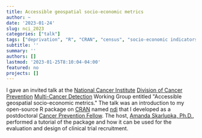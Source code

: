 ```yaml
---
title: Accessible geospatial socio-economic metrics
author: ~
date: '2023-01-24'
slug: nci_2023
categories: ["talk"]
tags: ["deprivation", "R", "CRAN", "census", "socio-economic indicators", "clinical trial design"]
subtitle: ''
summary: ''
authors: []
lastmod: '2023-01-25T8:10:04-04:00'
featured: no
projects: []
---
```


I gave an invited talk at the [National Cancer Institute](https://www.cancer.gov) [Division of Cancer Prevention](https://prevention.cancer.gov/) [Multi-Cancer Detection](https://prevention.cancer.gov/major-programs/mcd) Working Group entitled "Accessible geospatial socio-economic metrics." The talk was an introduction to my open-source R package on [CRAN](https://cran.r-project.org/) named [ndi](https://CRAN.R-project.org/package=ndi) that I developed as a postdoctoral [Cancer Prevention Fellow](https://cpfp.cancer.gov/). The host, [Amanda Skarlupka, Ph.D.](https://orcid.org/0000-0002-3654-9076), performed a tutorial of the package and how it can be used for the evaluation and design of clinical trial recruitment.

